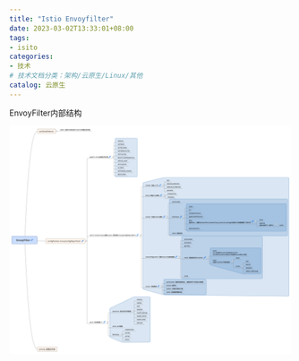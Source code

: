 ```yaml
---
title: "Istio Envoyfilter"
date: 2023-03-02T13:33:01+08:00
tags:
- isito
categories:
- 技术
# 技术文档分类：架构/云原生/Linux/其他
catalog: 云原生
---
```


EnvoyFilter内部结构

![image-20230302133347698](index.assets/image-20230302133347698.png)